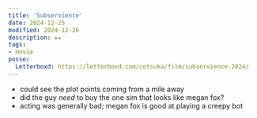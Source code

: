 ```yaml
---
title: 'Subservience'
date: 2024-12-25
modified: 2024-12-26
description: ★★
tags:
- movie
posse:
  Letterboxd: https://letterboxd.com/cotsuka/film/subservience-2024/
---
```


- could see the plot points coming from a mile away
- did the guy *need* to buy the one sim that looks like megan fox?
- acting was generally bad; megan fox is good at playing a creepy bot